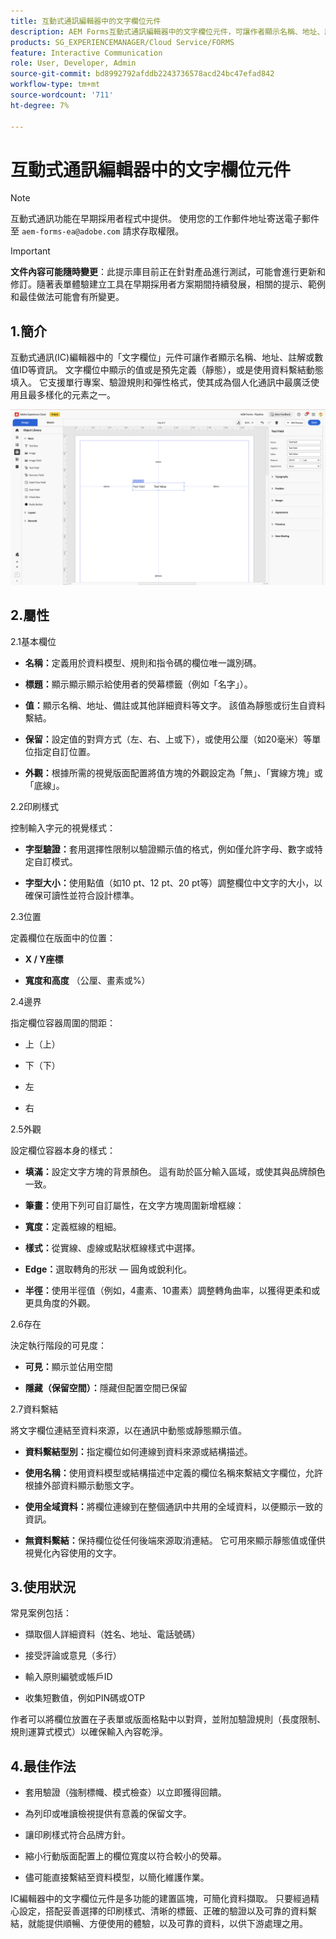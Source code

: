 ```yaml
---
title: 互動式通訊編輯器中的文字欄位元件
description: AEM Forms互動式通訊編輯器中的文字欄位元件，可讓作者顯示名稱、地址、註解或數值ID等資訊。
products: SG_EXPERIENCEMANAGER/Cloud Service/FORMS
feature: Interactive Communication
role: User, Developer, Admin
source-git-commit: bd8992792afddb2243736578acd24bc47efad842
workflow-type: tm+mt
source-wordcount: '711'
ht-degree: 7%

---
```



# 互動式通訊編輯器中的文字欄位元件

>[!NOTE]
>
> 互動式通訊功能在早期採用者程式中提供。 使用您的工作郵件地址寄送電子郵件至 `aem-forms-ea@adobe.com` 請求存取權限。

>[!IMPORTANT]
>
> **文件內容可能隨時變更**：此提示庫目前正在針對產品進行測試，可能會進行更新和修訂。隨著表單體驗建立工具在早期採用者方案期間持續發展，相關的提示、範例和最佳做法可能會有所變更。

## 1.簡介

互動式通訊(IC)編輯器中的「文字欄位」元件可讓作者顯示名稱、地址、註解或數值ID等資訊。 文字欄位中顯示的值或是預先定義（靜態），或是使用資料繫結動態填入。 它支援單行專案、驗證規則和彈性格式，使其成為個人化通訊中最廣泛使用且最多樣化的元素之一。

![尋找IC檔案](/help/forms/interactive-communication/assets/textfield.png)

## 2.屬性

2.1基本欄位

- **名稱：**&#x200B;定義用於資料模型、規則和指令碼的欄位唯一識別碼。

- **標題：**&#x200B;顯示顯示顯示給使用者的熒幕標籤（例如「名字」）。

- **值：**&#x200B;顯示名稱、地址、備註或其他詳細資料等文字。 該值為靜態或衍生自資料繫結。

- **保留：**&#x200B;設定值的對齊方式（左、右、上或下），或使用公厘（如20毫米）等單位指定自訂位置。

- **外觀：**&#x200B;根據所需的視覺版面配置將值方塊的外觀設定為「無」、「實線方塊」或「底線」。

2.2印刷樣式

控制輸入字元的視覺樣式：

- **字型驗證：**&#x200B;套用選擇性限制以驗證顯示值的格式，例如僅允許字母、數字或特定自訂模式。

- **字型大小：**&#x200B;使用點值（如10 pt、12 pt、20 pt等）調整欄位中文字的大小，以確保可讀性並符合設計標準。

2.3位置

定義欄位在版面中的位置：

- **X / Y座標**

- **寬度和高度** （公厘、畫素或%）

2.4邊界

指定欄位容器周圍的間距：

- 上（上）

- 下（下）

- 左

- 右

2.5外觀

設定欄位容器本身的樣式：

- **填滿：**&#x200B;設定文字方塊的背景顏色。 這有助於區分輸入區域，或使其與品牌顏色一致。

- **筆畫：**&#x200B;使用下列可自訂屬性，在文字方塊周圍新增框線：

- **寬度：**&#x200B;定義框線的粗細。

- **樣式：**&#x200B;從實線、虛線或點狀框線樣式中選擇。

- **Edge：**&#x200B;選取轉角的形狀 — 圓角或銳利化。

- **半徑：**&#x200B;使用半徑值（例如，4畫素、10畫素）調整轉角曲率，以獲得更柔和或更具角度的外觀。

2.6存在

決定執行階段的可見度：

- **可見：**&#x200B;顯示並佔用空間

- **隱藏（保留空間）：**&#x200B;隱藏但配置空間已保留

2.7資料繫結

將文字欄位連結至資料來源，以在通訊中動態或靜態顯示值。

- **資料繫結型別：**&#x200B;指定欄位如何連線到資料來源或結構描述。

- **使用名稱：**&#x200B;使用資料模型或結構描述中定義的欄位名稱來繫結文字欄位，允許根據外部資料顯示動態文字。

- **使用全域資料：**&#x200B;將欄位連線到在整個通訊中共用的全域資料，以便顯示一致的資訊。

- **無資料繫結：**&#x200B;保持欄位從任何後端來源取消連結。 它可用來顯示靜態值或僅供視覺化內容使用的文字。

## 3.使用狀況

常見案例包括：

- 擷取個人詳細資料（姓名、地址、電話號碼）

- 接受評論或意見（多行）

- 輸入原則編號或帳戶ID

- 收集短數值，例如PIN碼或OTP

作者可以將欄位放置在子表單或版面格點中以對齊，並附加驗證規則（長度限制、規則運算式模式）以確保輸入內容乾淨。

## 4.最佳作法

- 套用驗證（強制標幟、模式檢查）以立即獲得回饋。

- 為列印或唯讀檢視提供有意義的保留文字。

- 讓印刷樣式符合品牌方針。

- 縮小行動版面配置上的欄位寬度以符合較小的熒幕。

- 儘可能直接繫結至資料模型，以簡化維護作業。

IC編輯器中的文字欄位元件是多功能的建置區塊，可簡化資料擷取。 只要經過精心設定，搭配妥善選擇的印刷樣式、清晰的標籤、正確的驗證以及可靠的資料繫結，就能提供順暢、方便使用的體驗，以及可靠的資料，以供下游處理之用。


